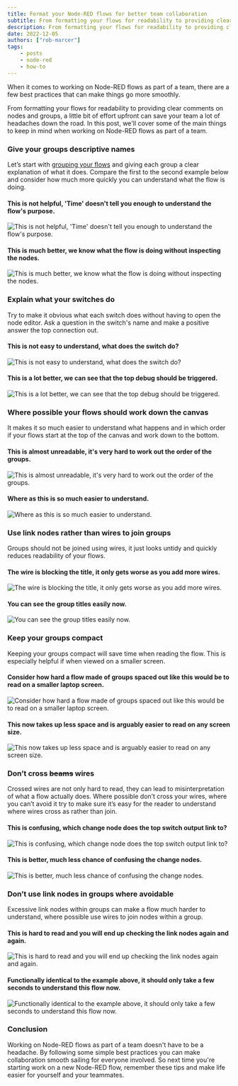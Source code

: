 ```yaml
---
title: Format your Node-RED flows for better team collaboration
subtitle: From formatting your flows for readability to providing clear comments on nodes and groups, a little bit of effort upfront can save your team a lot of headaches down the road
description: From formatting your flows for readability to providing clear comments on nodes and groups, a little bit of effort upfront can save your team a lot of headaches down the road
date: 2022-12-05
authors: ["rob-marcer"]
tags:
    - posts
    - node-red
    - how-to
---
```



When it comes to working on Node-RED flows as part of a team, there are a few best practices that can make things go more smoothly.
<!--more-->
From formatting your flows for readability to providing clear comments on nodes and groups, a little bit of effort upfront can save your team a lot of headaches down the road. In this post, we'll cover some of the main things to keep in mind when working on Node-RED flows as part of a team.

### Give your groups descriptive names

Let’s start with [grouping your flows](https://nodered.org/docs/user-guide/editor/workspace/groups) and giving each group a clear explanation of what it does. Compare the first to the second example below and consider how much more quickly you can understand what the flow is doing.

#### This is not helpful, 'Time' doesn't tell you enough to understand the flow's purpose.
![This is not helpful, 'Time' doesn't tell you enough to understand the flow's purpose.](./images/name-bad.png)

#### This is much better, we know what the flow is doing without inspecting the nodes.
![This is much better, we know what the flow is doing without inspecting the nodes.](./images/name-good.png)

### Explain what your switches do

Try to make it obvious what each switch does without having to open the node editor. Ask a question in the switch's name and make a positive answer the top connection out.

#### This is not easy to understand, what does the switch do?
![This is not easy to understand, what does the switch do?](./images/switch-bad.png)

#### This is a lot better, we can see that the top debug should be triggered.
![This is a lot better, we can see that the top debug should be triggered.](./images/switch-good.png)

### Where possible your flows should work down the canvas

It makes it so much easier to understand what happens and in which order if your flows start at the top of the canvas and work down to the bottom.

#### This is almost unreadable, it's very hard to work out the order of the groups.
![This is almost unreadable, it's very hard to work out the order of the groups.](./images/flowdown-bad.png)

#### Where as this is so much easier to understand.
![Where as this is so much easier to understand.](./images/flowdown-good.png)

### Use link nodes rather than wires to join groups

Groups should not be joined using wires, it just looks untidy and quickly reduces readability of your flows.

#### The wire is blocking the title, it only gets worse as you add more wires.
![The wire is blocking the title, it only gets worse as you add more wires.](./images/link-bad.png)

#### You can see the group titles easily now.
![You can see the group titles easily now.](./images/link-good.png)

### Keep your groups compact

Keeping your groups compact will save time when reading the flow. This is especially helpful if when viewed on a smaller screen.

#### Consider how hard a flow made of groups spaced out like this would be to read on a smaller laptop screen.
![Consider how hard a flow made of groups spaced out like this would be to read on a smaller laptop screen.](./images/compact-bad.png)

#### This now takes up less space and is arguably easier to read on any screen size.
![This now takes up less space and is arguably easier to read on any screen size.](./images/compact-good.png)

### Don’t cross ~~beams~~ wires
Crossed wires are not only hard to read, they can lead to misinterpretation of what a flow actually does. Where possible don’t cross your wires, where you can’t avoid it try to make sure it’s easy for the reader to understand where wires cross as rather than join.

#### This is confusing, which change node does the top switch output link to?
![This is confusing, which change node does the top switch output link to?](./images/wires-bad.png)

#### This is better, much less chance of confusing the change nodes.
![This is better, much less chance of confusing the change nodes.](./images/wires-good.png)

### Don’t use link nodes in groups where avoidable

Excessive link nodes within groups can make a flow much harder to understand, where possible use wires to join nodes within a group.

#### This is hard to read and you will end up checking the link nodes again and again.
![This is hard to read and you will end up checking the link nodes again and again.](./images/groupwires-bad.png)

#### Functionally identical to the example above, it should only take a few seconds to understand this flow now.
![Functionally identical to the example above, it should only take a few seconds to understand this flow now.](./images/groupwires-good.png)

### Conclusion

Working on Node-RED flows as part of a team doesn't have to be a headache. By following some simple best practices you can make collaboration smooth sailing for everyone involved. So next time you're starting work on a new Node-RED flow, remember these tips and make life easier for yourself and your teammates.